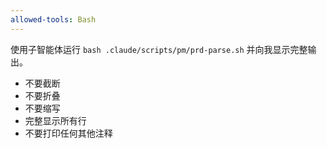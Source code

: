 ```yaml
---
allowed-tools: Bash
---
```


使用子智能体运行 `bash .claude/scripts/pm/prd-parse.sh` 并向我显示完整输出。

- 不要截断
- 不要折叠
- 不要缩写
- 完整显示所有行
- 不要打印任何其他注释

